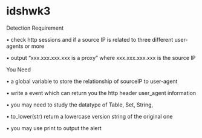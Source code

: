 # idshwk3

Detection Requirement

• check http sessions and if a source IP is related to three different user-agents or more

• output “xxx.xxx.xxx.xxx is a proxy” where xxx.xxx.xxx.xxx is the source IP

You Need

• a global variable to store the relationship of sourceIP to user-agent

• write a event which can return you the http header user_agent information

• you may need to study the datatype of Table, Set, String,

• to_lower(str) return a lowercase version string of the original one

• you may use print to output the alert
